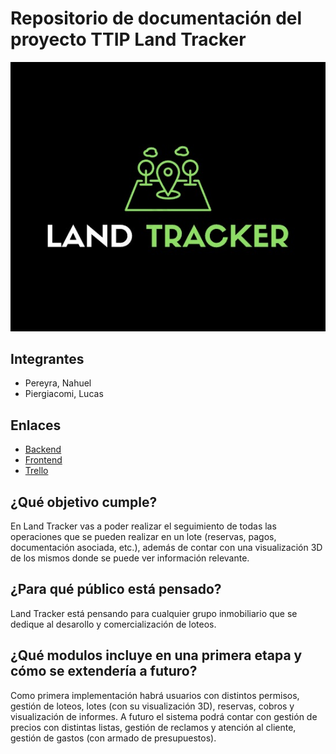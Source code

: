 # Repositorio de documentación del proyecto TTIP Land Tracker

<p align="center">
    <img src="https://github.com/lpiergiacomi/land-tracker-doc/blob/main/images/logo-black.jpg?raw=true" alt="Logo Land Tracker"/>
</p>

## Integrantes
- Pereyra, Nahuel
- Piergiacomi, Lucas

## Enlaces
- [Backend](https://github.com/lpiergiacomi/land-tracker-back)
- [Frontend](https://github.com/lpiergiacomi/land-tracker-front)
- [Trello](https://trello.com/b/6GXabTN0/land-tracker-backlog)

## ¿Qué objetivo cumple?
En Land Tracker vas a poder realizar el seguimiento de todas las operaciones que se pueden realizar en un lote (reservas, pagos, documentación asociada, etc.), además de contar con una visualización 3D de los mismos donde se puede ver información relevante.

## ¿Para qué público está pensado?
Land Tracker está pensando para cualquier grupo inmobiliario que se dedique al desarollo y comercialización de loteos.

## ¿Qué modulos incluye en una primera etapa y cómo se extendería a futuro?
Como primera implementación habrá usuarios con distintos permisos, gestión de loteos, lotes (con su visualización 3D), reservas, cobros y visualización de informes. A futuro el sistema podrá contar con gestión de precios con distintas listas, gestión de reclamos y atención al cliente, gestión de gastos (con armado de presupuestos).
